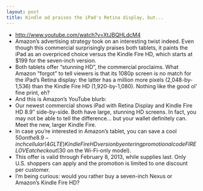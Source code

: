 ```yaml
---
layout: post
title: Kindle ad praises the iPad's Retina display, but...
---
```

* http://www.youtube.com/watch?v=XtJBQHLdcM4
* Amazon’s advertising strategy took on an interesting twist indeed. Even though this commercial surprisingly praises both tablets, it paints the iPad as an overpriced choice versus the Kindle Fire HD, which starts at $199 for the seven-inch version.
* Both tablets offer “stunning HD”, the commercial proclaims. What Amazon “forgot” to tell viewers is that its 1080p screen is no match for the iPad’s Retina display: the latter has a million more pixels (2,048-by-1,536) than the Kindle Fire HD (1,920-by-1,080). Nothing like the good ol’ fine print, eh?
* And this is Amazon’s YouTube blurb:
* Our newest commercial shows iPad with Retina Display and Kindle Fire HD 8.9″ side-by-side. Both have large, stunning HD screens. In fact, you may not be able to tell the difference… but your wallet definitely can. Meet the new, larger Kindle Fire.
* In case you’re interested in Amazon’s tablet, you can save a cool $50 on the 8.9-inch cellular (4G LTE) Kindle Fire HD version by entering promotional code FIRELOVE at checkout ($30 on the Wi-Fi-only model).
* This offer is valid through February 8, 2013, while supplies last. Only U.S. shoppers can apply and the promotion is limited to one discount per customer.
* I’m being curious: would you rather buy a seven-inch Nexus or Amazon’s Kindle Fire HD?

